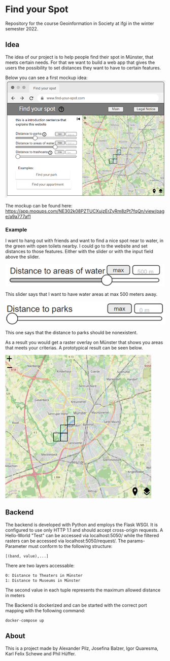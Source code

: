 # Find your Spot
Repository for the course Geoinformation in Society at ifgi in the winter semester 2022.

## Idea
The idea of our project is to help people find their spot in Münster, that meets certain needs. For that we want to build a web app that gives the users the possibility to set distances they want to have to certain features. 

Below you can see a first mockup idea:
![mockup file](organization/mockup.png)

The mockup can be found here: https://app.moqups.com/NE302k08PZTUCXujzErZyRm8zPt7fqQn/view/page/a9a777af1
### Example
I want to hang out with friends and want to find a nice spot near to water, in the green with open toilets nearby. 
I could go to the website and set distances to those features. Either with the slider or with the input field above the slider.

![slider](organization/slider.png)

This slider says that I want to have water areas at max 500 meters away.

![slider](organization/slider2.png)

This one says that the distance to parks should be nonexistent. 

As a result you would get a raster overlay on Münster that shows you areas that meets your criterias. A prototypical result can be seen below.

![slider](organization/result.png)

## Backend
The backend is developed with Python and employs the Flask WSGI. It is configured to use only HTTP 1.1 and should accept cross-origin requests.
A Hello-World "Test" can be accessed via localhost:5050/ while the filtered rasters can be accessed via localhost:5050/request/<params>.
The params-Parameter must conform to the following structure:
```
[(band, value),...]
```

There are two layers accessable:
```
0: Distance to Theaters in Münster
1: Distance to Museums in Münster
```

The second value in each tuple represents the maximum allowed distance in meters

The Backend is dockerized and can be started with the correct port mapping with the following command:
```
docker-compose up   
```      

## About
This is a project made by Alexander Pilz, Josefina Balzer, Igor Quaresma, Karl Felix Schewe and Phil Hüffer.